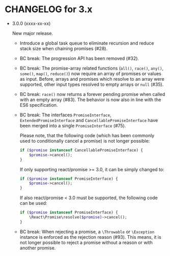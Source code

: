 CHANGELOG for 3.x
=================

* 3.0.0 (xxxx-xx-xx)

    New major release.

    * Introduce a global task queue to eliminate recursion and reduce stack size
      when chaining promises (#28).
    * BC break: The progression API has been removed (#32).
    * BC break: The promise-array related functions (`all()`, `race()`, `any()`,
      `some()`, `map()`, `reduce()`) now require an array of promises or values
      as input. Before, arrays and promises which resolve to an array were
      supported, other input types resolved to empty arrays or `null` (#35).
    * BC break: `race()` now returns a forever pending promise when called with
      an empty array (#83).
      The behavior is now also in line with the ES6 specification.
    * BC break: The interfaces `PromiseInterface`, `ExtendedPromiseInterface`
      and `CancellablePromiseInterface` have been merged into a single
      `PromiseInterface` (#75).

      Please note, that the following code (which has been commonly used to
      conditionally cancel a promise) is not longer possible:

      ```php
      if ($promise instanceof CancellablePromiseInterface) {
          $promise->cancel();
      }
      ```

      If only supporting react/promise >= 3.0, it can be simply changed to:

      ```php
      if ($promise instanceof PromiseInterface) {
          $promise->cancel();
      }
      ```

      If also react/promise < 3.0 must be supported, the following code can be
      used:

      ```php
      if ($promise instanceof PromiseInterface) {
          \React\Promise\resolve($promise)->cancel();
      }
      ```
    * BC break: When rejecting a promise, a `\Throwable` or `\Exception`
      instance is enforced as the rejection reason (#93).
      This means, it is not longer possible to reject a promise without a reason
      or with another promise.
